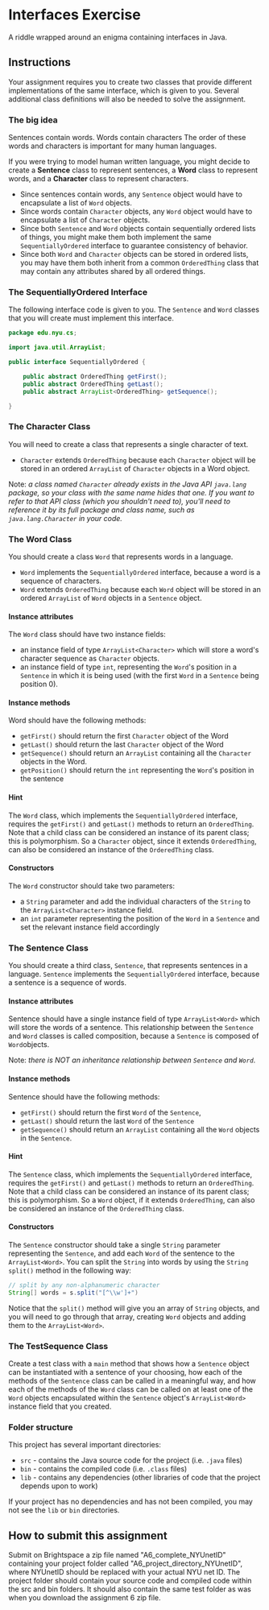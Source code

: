 # Interfaces Exercise

A riddle wrapped around an enigma containing interfaces in Java.

## Instructions

Your assignment requires you to create two classes that provide different implementations of the same interface, which is given to you. Several additional class definitions will also be needed to solve the assignment.

### The big idea

Sentences contain words. Words contain characters The order of these words and characters is important for many human languages.

If you were trying to model human written language, you might decide to create a **Sentence** class to represent sentences, a **Word** class to represent words, and a **Character** class to represent characters.

- Since sentences contain words, any `Sentence` object would have to encapsulate a list of `Word` objects.
- Since words contain `Character` objects, any `Word` object would have to encapsulate a list of `Character` objects.
- Since both `Sentence` and `Word` objects contain sequentially ordered lists of things, you might make them both implement the same `SequentiallyOrdered` interface to guarantee consistency of behavior.
- Since both `Word` and `Character` objects can be stored in ordered lists, you may have them both inherit from a common `OrderedThing` class that may contain any attributes shared by all ordered things.

### The SequentiallyOrdered Interface

The following interface code is given to you. The `Sentence` and `Word` classes that you will create must implement this interface.

```java
package edu.nyu.cs;

import java.util.ArrayList;

public interface SequentiallyOrdered {

    public abstract OrderedThing getFirst();
    public abstract OrderedThing getLast();
    public abstract ArrayList<OrderedThing> getSequence();

}
```

### The Character Class

You will need to create a class that represents a single character of text.

- `Character` extends `OrderedThing` because each `Character` object will be stored in an ordered `ArrayList` of `Character` objects in a Word object.

Note: _a class named `Character` already exists in the Java API `java.lang` package, so your class with the same name hides that one. If you want to refer to that API class (which you shouldn't need to), you'll need to reference it by its full package and class name, such as `java.lang.Character` in your code._

### The Word Class

You should create a class `Word` that represents words in a language.

- `Word` implements the `SequentiallyOrdered` interface, because a word is a sequence of characters.
- `Word` extends `OrderedThing` because each `Word` object will be stored in an ordered `ArrayList` of `Word` objects in a `Sentence` object.

#### Instance attributes

The `Word` class should have two instance fields:

- an instance field of type `ArrayList<Character>` which will store a word's character sequence as `Character` objects.
- an instance field of type `int`, representing the `Word`'s position in a `Sentence` in which it is being used (with the first `Word` in a `Sentence` being position 0).

#### Instance methods

Word should have the following methods:

- `getFirst()` should return the first `Character` object of the Word
- `getLast()` should return the last `Character` object of the Word
- `getSequence()` should return an `ArrayList` containing all the `Character` objects in the Word.
- `getPosition()` should return the `int` representing the `Word`'s position in the sentence

#### Hint

The `Word` class, which implements the `SequentiallyOrdered` interface, requires the `getFirst()` and `getLast()` methods to return an `OrderedThing`. Note that a child class can be considered an instance of its parent class; this is polymorphism. So a `Character` object, since it extends `OrderedThing`, can also be considered an instance of the `OrderedThing` class.

#### Constructors

The `Word` constructor should take two parameters:

- a `String` parameter and add the individual characters of the `String` to the `ArrayList<Character>` instance field.
- an `int` parameter representing the position of the `Word` in a `Sentence` and set the relevant instance field accordingly

### The Sentence Class

You should create a third class, `Sentence`, that represents sentences in a language. `Sentence` implements the `SequentiallyOrdered` interface, because a sentence is a sequence of words.

#### Instance attributes

Sentence should have a single instance field of type `ArrayList<Word>` which will store the words of a sentence. This relationship between the `Sentence` and `Word` classes is called composition, because a `Sentence` is composed of `Word`objects.

Note: _there is NOT an inheritance relationship between `Sentence` and `Word`_.

#### Instance methods

Sentence should have the following methods:

- `getFirst()` should return the first `Word` of the `Sentence`,
- `getLast()` should return the last `Word` of the `Sentence`
- `getSequence()` should return an `ArrayList` containing all the `Word` objects in the `Sentence`.

#### Hint

The `Sentence` class, which implements the `SequentiallyOrdered` interface, requires the `getFirst()` and `getLast()` methods to return an `OrderedThing`. Note that a child class can be considered an instance of its parent class; this is polymorphism. So a `Word` object, if it extends `OrderedThing`, can also be considered an instance of the `OrderedThing` class.

#### Constructors

The `Sentence` constructor should take a single `String` parameter representing the `Sentence`, and add each `Word` of the sentence to the `ArrayList<Word>`. You can split the `String` into words by using the `String` `split()` method in the following way:

```java
// split by any non-alphanumeric character
String[] words = s.split("[^\\w']+")
```

Notice that the `split()` method will give you an array of `String` objects, and you will need to go through that array, creating `Word` objects and adding them to the `ArrayList<Word>`.

### The TestSequence Class

Create a test class with a `main` method that shows how a `Sentence` object can be instantiated with a sentence of your choosing, how each of the methods of the `Sentence` class can be called in a meaningful way, and how each of the methods of the `Word` class can be called on at least one of the `Word` objects encapsulated within the `Sentence` object's `ArrayList<Word>` instance field that you created.

### Folder structure

This project has several important directories:

- `src` - contains the Java source code for the project (i.e. `.java` files)
- `bin` - contains the compiled code (i.e. `.class` files)
- `lib` - contains any dependencies (other libraries of code that the project depends upon to work)

If your project has no dependencies and has not been compiled, you may not see the `lib` or `bin` directories.


## How to submit this assignment

Submit on Brightspace a zip file named "A6_complete_NYUnetID" containing your project folder called "A6_project_directory_NYUnetID", where NYUnetID should be replaced with your actual NYU net ID. The project folder should contain your source code and compiled code within the src and bin folders. It should also contain the same test folder as was when you download the assignment 6 zip file.
